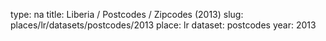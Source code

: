 type: na
title: Liberia / Postcodes / Zipcodes (2013)
slug: places/lr/datasets/postcodes/2013
place: lr
dataset: postcodes
year: 2013
